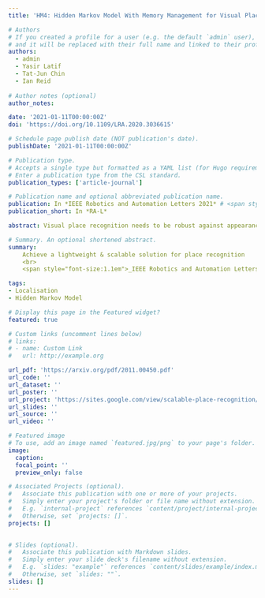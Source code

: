 ```yaml
---
title: 'HM4: Hidden Markov Model With Memory Management for Visual Place Recognition'

# Authors
# If you created a profile for a user (e.g. the default `admin` user), write the username (folder name) here
# and it will be replaced with their full name and linked to their profile.
authors:
  - admin
  - Yasir Latif
  - Tat-Jun Chin
  - Ian Reid
  
# Author notes (optional)
author_notes:

date: '2021-01-11T00:00:00Z'
doi: 'https://doi.org/10.1109/LRA.2020.3036615'

# Schedule page publish date (NOT publication's date).
publishDate: '2021-01-11T00:00:00Z'

# Publication type.
# Accepts a single type but formatted as a YAML list (for Hugo requirements).
# Enter a publication type from the CSL standard.
publication_types: ['article-journal']

# Publication name and optional abbreviated publication name.
publication: In *IEEE Robotics and Automation Letters 2021* # <span style="color:red">**(Best Paper Award)**</span>.
publication_short: In *RA-L*

abstract: Visual place recognition needs to be robust against appearance variability due to natural and man-made causes. Training data collection should thus be an ongoing process to allow continuous appearance changes to be recorded. However, this creates an unboundedly-growing database that poses time and memory scalability challenges for place recognition methods. To tackle the scalability issue for visual place recognition in autonomous driving, we develop a Hidden Markov Model approach with a two-tiered memory management. Our algorithm, dubbed HM 4 , exploits temporal look-ahead to transfer promising candidate images between passive storage and active memory when needed. The inference process takes into account both promising images and a coarse representations of the full database. We show that this allows constant time and space inference for a fixed coverage area. The coarse representations can also be updated incrementally to absorb new data. To further reduce the memory requirements, we derive a compact image representation inspired by Locality Sensitive Hashing (LSH). Through experiments on real world data, we demonstrate the excellent scalability and accuracy of the approach under appearance changes and provide comparisons against state-of-the-art techniques.

# Summary. An optional shortened abstract.
summary: 
    Achieve a lightweight & scalable solution for place recognition
    <br>
    <span style="font-size:1.1em">_IEEE Robotics and Automation Letters 2021_</span>. #<span style="color:red;font-size:1.1em">**(Best Paper Award)**</span>.

tags: 
- Localisation
- Hidden Markov Model

# Display this page in the Featured widget?
featured: true

# Custom links (uncomment lines below)
# links:
# - name: Custom Link
#   url: http://example.org

url_pdf: 'https://arxiv.org/pdf/2011.00450.pdf'
url_code: ''
url_dataset: ''
url_poster: ''
url_project: 'https://sites.google.com/view/scalable-place-recognition/home'
url_slides: ''
url_source: ''
url_video: ''

# Featured image
# To use, add an image named `featured.jpg/png` to your page's folder.
image:
  caption: 
  focal_point: ''
  preview_only: false

# Associated Projects (optional).
#   Associate this publication with one or more of your projects.
#   Simply enter your project's folder or file name without extension.
#   E.g. `internal-project` references `content/project/internal-project/index.md`.
#   Otherwise, set `projects: []`.
projects: []
  

# Slides (optional).
#   Associate this publication with Markdown slides.
#   Simply enter your slide deck's filename without extension.
#   E.g. `slides: "example"` references `content/slides/example/index.md`.
#   Otherwise, set `slides: ""`.
slides: []
---
```

